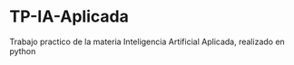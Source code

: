 # TP-IA-Aplicada
Trabajo practico de la materia Inteligencia Artificial Aplicada, realizado en python
